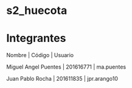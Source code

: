 # s2_huecota


# Integrantes

Nombre 		     | Código    | Usuario

Miguel Angel Puentes | 201616771 | ma.puentes

Juan Pablo Rocha | 201611835 | jpr.arango10
